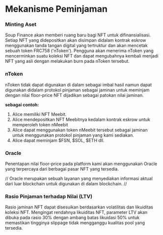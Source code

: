 # Mekanisme Peminjaman

### Minting Aset

Soup Finance akan memberi ruang baru bagi NFT untuk difinansialisasi. Setiap NFT yang didepositkan akan disimpan didalam kontrak eskrow menggunakan tanda tangan digital yang tertruktur dan akan mencetak sebuah token FRC758 ('nToken'). Pengguna akan menerima nToken yang mencerminkan suatu koleksi NFT dan dapat mengubahnya kembali menjadi NFT yang asli dengan melakukan burn pada nToken tersebut.

### nToken

nToken tidak dapat digunakan di dalam sebagai imbal hasil namun dapat digunakan didalam protokol pinjaman sebagai jaminan untuk meminjam dengan nilai floor-price NFT dijadikan sebagai patokan nilai jaminan.

**sebagai contoh:**

1. Alice memiliki NFT Meebit.
2. Alice mendepositkan NFT Meebitnya kedalam kontrak eskrow untuk memperoleh token nMeebit
3. Alice dapat menggunakan token nMeebit tersebut sebagai jaminan untuk menggunakan protokol pinjaman yang kami sediakan.
4. Alice dapat meminjam $FSN, $SOL, $ETH dll.

### Oracle

Penentapan nilai floor-price pada platform kami akan menggunakan Oracle yang terpercaya dari berbagai pasar NFT yang tersedia.

// Oracle merupakan sebuah layanan yang menyediakan informasi aktual dari luar blockchain untuk digunakan di dalam blockchain. //

### Rasio Pinjaman terhadap Nilai (LTV)

Rasio jaminan NFT dapat disesuikan berdasarkan volatilitas dan likuiditas koleksi NFT. Mengingat rendahnya likuiditas NFT, parameter LTV akan dibuka pada rasio 30% dengan ambang batas likuidasi 50% untuk memastikan tingginya slippage tidak mengganggu kualitas pool yang tersedia.
